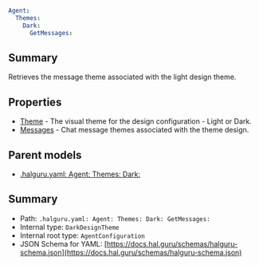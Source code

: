 <!--
title: GetMessages
version: 1.40.0
generated: true
date: 2025-04-25
node: This file is generated by the command-line program: `halguru manual -c -m`
-->


```yaml
Agent:
  Themes:
    Dark:
      GetMessages:
```

## Summary

Retrieves the message theme associated with the light design theme.

## Properties

* [Theme]((halguru)-agent-themes-dark-theme.md) - The visual theme for the design configuration - Light or Dark.
* [Messages]((halguru)-agent-themes-dark-messages.md) - Chat message themes associated with the theme design.

## Parent models

* [.halguru.yaml: Agent: Themes: Dark:]((halguru)-agent-themes-dark.md)
## Summary

* Path: `.halguru.yaml: Agent: Themes: Dark: GetMessages:`
* Internal type: `DarkDesignTheme`
* Internal root type: `AgentConfiguration`
* JSON Schema for YAML: [https://docs.hal.guru/schemas/halguru-schema.json](https://docs.hal.guru/schemas/halguru-schema.json)

